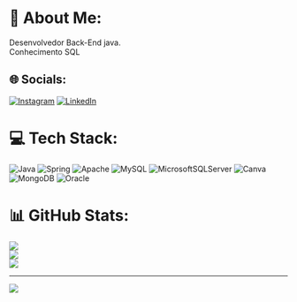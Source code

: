 # 💫 About Me:
Desenvolvedor Back-End java.<br>Conhecimento SQL<br>


## 🌐 Socials:
[![Instagram](https://img.shields.io/badge/Instagram-%23E4405F.svg?logo=Instagram&logoColor=white)](https://instagram.com/fabioasilva91) [![LinkedIn](https://img.shields.io/badge/LinkedIn-%230077B5.svg?logo=linkedin&logoColor=white)](https://linkedin.com/in/fabio-alexandre-da-silva-0172a8135) 

# 💻 Tech Stack:
![Java](https://img.shields.io/badge/java-%23ED8B00.svg?style=for-the-badge&logo=java&logoColor=white) ![Spring](https://img.shields.io/badge/spring-%236DB33F.svg?style=for-the-badge&logo=spring&logoColor=white) ![Apache](https://img.shields.io/badge/apache-%23D42029.svg?style=for-the-badge&logo=apache&logoColor=white) ![MySQL](https://img.shields.io/badge/mysql-%2300f.svg?style=for-the-badge&logo=mysql&logoColor=white) ![MicrosoftSQLServer](https://img.shields.io/badge/Microsoft%20SQL%20Sever-CC2927?style=for-the-badge&logo=microsoft%20sql%20server&logoColor=white) ![Canva](https://img.shields.io/badge/Canva-%2300C4CC.svg?style=for-the-badge&logo=Canva&logoColor=white) ![MongoDB](https://img.shields.io/badge/MongoDB-%234ea94b.svg?style=for-the-badge&logo=mongodb&logoColor=white) ![Oracle](https://img.shields.io/badge/Oracle-F80000?style=for-the-badge&logo=oracle&logoColor=white)
# 📊 GitHub Stats:
![](https://github-readme-stats.vercel.app/api?username=FabioASilva91&theme=dark&hide_border=false&include_all_commits=false&count_private=false)<br/>
![](https://github-readme-streak-stats.herokuapp.com/?user=FabioASilva91&theme=dark&hide_border=false)<br/>
![](https://github-readme-stats.vercel.app/api/top-langs/?username=FabioASilva91&theme=dark&hide_border=false&include_all_commits=false&count_private=false&layout=compact)

---
[![](https://visitcount.itsvg.in/api?id=FabioASilva91&icon=0&color=0)](https://visitcount.itsvg.in)

<!-- Proudly created with GPRM ( https://gprm.itsvg.in ) -->
